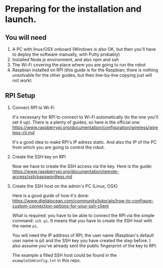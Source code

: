 # Preparing for the installation and launch.

## You will need

1. A PC with linux/OSX onboard (Windows is also OK, but then you'll have to deploy the software manually, with Putty probably)
2. Installed Node.js environment, and also npm and ssh
3. The Wi-Fi covering the place where you are going to run the robot
4. Raspbian installed on RPI (this guide is for the Raspbian; there is nothing unsolvable for the other guides, but then line-by-line copying just will not work)
    
    
## RPI Setup

1. Connect RPI to Wi-Fi

    It's necessary for RPI to connect to Wi-Fi automatically (to the one you'll set it up). There is a plenty of guides, so here is the official one:
    https://www.raspberrypi.org/documentation/configuration/wireless/wireless-cli.md

    It's a good idea to make RPI's IP adress static. And also the IP of the PC from which you are going to control the robot.

2. Create the SSH key on RPI

    Now we have to create the SSH access via the key. Here is the guide:
    https://www.raspberrypi.org/documentation/remote-access/ssh/passwordless.md


3. Create the SSH host on the admin's PC (Linux, OSX)

    Here is a good guide of how it's done:
    https://www.digitalocean.com/community/tutorials/how-to-configure-custom-connection-options-for-your-ssh-client

    What is required: you have to be able to connect the RPI via the simple command: `ssh pi`. It means that you have to create the SSH host with the name `pi`.

    You will need the IP address of RPI, the user name (Raspbian's default user name is pi) and the SSH key you have created the step before. I also assume you've already sent the public fingerprint of the key to RPI.
    
    The example a filled SSH host could be found in the `exampleSSHConfig.txt` in this repo.

